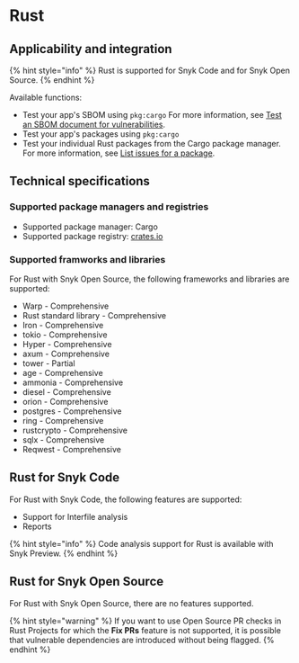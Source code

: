 # Rust

## Applicability and integration

{% hint style="info" %}
Rust is supported for Snyk Code and for Snyk Open Source.
{% endhint %}

Available functions:

* Test your app's SBOM using `pkg:cargo` For more information, see [Test an SBOM document for vulnerabilities](../../snyk-api/using-specific-snyk-apis/sbom-apis/rest-api-endpoint-test-an-sbom-document-for-vulnerabilities.md).
* Test your app's packages using `pkg:cargo`
* Test your individual Rust packages from the Cargo package manager. For more information, see [List issues for a package](../../snyk-api/using-specific-snyk-apis/issues-list-issues-for-a-package.md).

## Technical specifications

### Supported package managers and registries

* Supported package manager: Cargo
* Supported package registry: [crates.io](https://crates.io/)

### Supported framworks and libraries

For Rust with Snyk Open Source, the following frameworks and libraries are supported:

* Warp - Comprehensive
* Rust standard library - Comprehensive
* Iron - Comprehensive
* tokio - Comprehensive
* Hyper - Comprehensive
* axum - Comprehensive
* tower - Partial
* age - Comprehensive
* ammonia - Comprehensive
* diesel - Comprehensive
* orion - Comprehensive
* postgres - Comprehensive
* ring - Comprehensive
* rustcrypto - Comprehensive
* sqlx - Comprehensive
* Reqwest - Comprehensive

## Rust for Snyk Code

For Rust with Snyk Code, the following features are supported:

* Support for Interfile analysis
* Reports

{% hint style="info" %}
Code analysis support for Rust is available with Snyk Preview.&#x20;
{% endhint %}

## Rust for Snyk Open Source

For Rust with Snyk Open Source, there are no features supported.

{% hint style="warning" %}
If you want to use Open Source PR checks in Rust Projects for which the **Fix PRs** feature is not supported, it is possible that vulnerable dependencies are introduced without being flagged.
{% endhint %}
